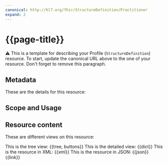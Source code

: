 ```yaml
---
canonical: http://hl7.org/fhir/StructureDefinition/Practitioner
expand: 2
---
```


# {{page-title}}

⚠️ This is a template for describing your Profile (`StructureDefinition`) resource. To start, update the canonical URL above to the one of your resource. Don't forget to remove this paragraph.

## Metadata

These are the details for this resource:


## Scope and Usage

## Resource content

These are different views on this resource:

<tabs>
<tab title="Overview">
	This is the tree view:
	{{tree, buttons}}
</tab>
<tab title="Detailed view">
	This is the detailed view:
	{{dict}}
</tab>
<tab title="XML">
	This is the resource in XML:
	{{xml}}
</tab>
<tab title="JSON">	
	This is the resource in JSON:
	{{json}}
</tab>
<tab title="Link">
	{{link}}
</tab>
</tabs>